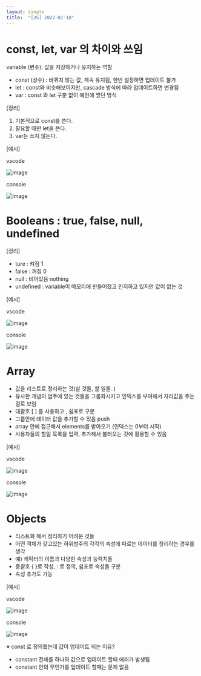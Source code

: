 ```yaml
---
layout: single
title:  "[JS] 2022-01-18"
---
```


# const, let, var 의 차이와 쓰임

variable (변수): 값을 저장하거나 유지하는 역할

- const (상수) : 바뀌지 않는 값, 계속 유지됨, 한번 설정하면 업데이트 불가
- let : const와 비슷해보이지만, cascade 방식에 따라 업데이트하면 변경됨
- var : const 와 let 구분 없이 예전에 썼던 방식


[정리]
 1. 기본적으로 const를 쓴다.
 2. 필요할 때만 let을 쓴다.
 3. var는 쓰지 않는다.


[예시]

vscode

![image](https://user-images.githubusercontent.com/97942837/149937206-c59610f5-2f5f-4aa1-bad5-cca52566f977.png)


console

![image](https://user-images.githubusercontent.com/97942837/149937328-27c13fa4-716a-4a04-9c4d-ab1dcc2e5460.png)



# Booleans : true, false, null, undefined

[정리]
- ture : 켜짐 1
- false : 꺼짐 0
- null : 비어있음 nothing
- undefined : variable이 메모리에 만들어졌고 인지하고 있지만 값이 없는 것


[예시]

vscode

![image](https://user-images.githubusercontent.com/97942837/149940005-342fe9e5-3676-4856-b889-b7639c2d33cf.png)


console

![image](https://user-images.githubusercontent.com/97942837/149940110-079701b9-90ce-49af-b322-562755d265e8.png)


# Array
 - 값을 리스트로 정리하는 것(살 것들, 할 일들..)
 - 유사한 개념의 범주에 있는 것들을 그룹화시키고 인덱스를 부여해서 자리값을 주는 걸로 보임
 - 대괄호 [ ] 를 사용하고 , 쉼표로 구분
 - 그룹안에 데이터 값을 추가할 수 있음 push
 - array 안에 접근해서 elements를 받아오기 (인덱스는 0부터 시작)
 - 사용자들의 할일 목록을 입력, 추가해서 불러오는 것에 활용할 수 있음


[예시]

vscode

![image](https://user-images.githubusercontent.com/97942837/149954578-3f642ac9-099c-481f-88a4-084e2e9c1058.png)

console

![image](https://user-images.githubusercontent.com/97942837/149954645-74c250e0-a909-4779-81fd-60065a59f64b.png)


# Objects
- 리스트화 해서 정리하기 어려운 것들
- 어떤 객체가 갖고있는 하위범주의 각각의 속성에 따르는 데이터를 정리하는 경우를 생각
- 예) 캐릭터의 이름과 다양한 속성과 능력치들
- 중괄호 { }로 작성, : 로 정의, 쉼표로 속성들 구분
- 속성 추가도 가능


[예시]

vscode

![image](https://user-images.githubusercontent.com/97942837/149960622-167696f0-cf0b-4246-913f-0106e7127041.png)


console

![image](https://user-images.githubusercontent.com/97942837/149960698-546b100b-56d1-4617-bd60-d9415cb92599.png)


※ const 로 정의했는데 값이 업데이트 되는 이유?
  - constant 전체를 하나의 값으로 업데이트 할때 에러가 발생됨
  - constant 안의 무언가를 업데이트 할때는 문제 없음
